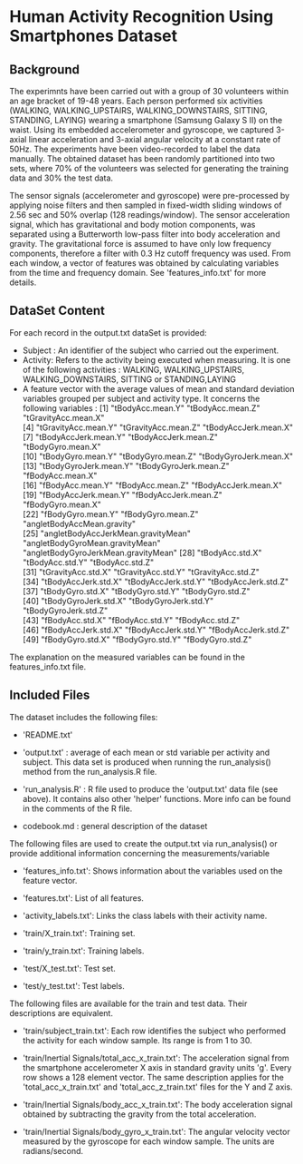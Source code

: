 Human Activity Recognition Using Smartphones Dataset
===========================================================
Background
-----------------------------------------------------------
The experimnts have been carried out with a group of 30 volunteers within an age bracket of 19-48 years. Each person performed six activities (WALKING, WALKING_UPSTAIRS, WALKING_DOWNSTAIRS, SITTING, STANDING, LAYING) wearing a smartphone (Samsung Galaxy S II) on the waist. Using its embedded accelerometer and gyroscope, we captured 3-axial linear acceleration and 3-axial angular velocity at a constant rate of 50Hz. The experiments have been video-recorded to label the data manually. The obtained dataset has been randomly partitioned into two sets, where 70% of the volunteers was selected for generating the training data and 30% the test data. 

The sensor signals (accelerometer and gyroscope) were pre-processed by applying noise filters and then sampled in fixed-width sliding windows of 2.56 sec and 50% overlap (128 readings/window). The sensor acceleration signal, which has gravitational and body motion components, was separated using a Butterworth low-pass filter into body acceleration and gravity. The gravitational force is assumed to have only low frequency components, therefore a filter with 0.3 Hz cutoff frequency was used. From each window, a vector of features was obtained by calculating variables from the time and frequency domain. See 'features_info.txt' for more details. 

DataSet Content
-----------------------------------------------------------
For each record in the output.txt dataSet is provided:

* Subject : An identifier of the subject who carried out the experiment.
* Activity: Refers to the activity being executed when measuring. It is one of the following activities : WALKING, WALKING_UPSTAIRS, WALKING_DOWNSTAIRS, SITTING or STANDING,LAYING
* A feature vector with the average values of mean and standard deviation variables grouped per subject and activity type. It concerns the following variables :
 [1] "tBodyAcc.mean.Y"                    "tBodyAcc.mean.Z"                    "tGravityAcc.mean.X"                
 [4] "tGravityAcc.mean.Y"                 "tGravityAcc.mean.Z"                 "tBodyAccJerk.mean.X"               
 [7] "tBodyAccJerk.mean.Y"                "tBodyAccJerk.mean.Z"                "tBodyGyro.mean.X"                  
[10] "tBodyGyro.mean.Y"                   "tBodyGyro.mean.Z"                   "tBodyGyroJerk.mean.X"              
[13] "tBodyGyroJerk.mean.Y"               "tBodyGyroJerk.mean.Z"               "fBodyAcc.mean.X"                   
[16] "fBodyAcc.mean.Y"                    "fBodyAcc.mean.Z"                    "fBodyAccJerk.mean.X"               
[19] "fBodyAccJerk.mean.Y"                "fBodyAccJerk.mean.Z"                "fBodyGyro.mean.X"                  
[22] "fBodyGyro.mean.Y"                   "fBodyGyro.mean.Z"                   "angletBodyAccMean.gravity"         
[25] "angletBodyAccJerkMean.gravityMean"  "angletBodyGyroMean.gravityMean"     "angletBodyGyroJerkMean.gravityMean"
[28] "tBodyAcc.std.X"                     "tBodyAcc.std.Y"                     "tBodyAcc.std.Z"                    
[31] "tGravityAcc.std.X"                  "tGravityAcc.std.Y"                  "tGravityAcc.std.Z"                 
[34] "tBodyAccJerk.std.X"                 "tBodyAccJerk.std.Y"                 "tBodyAccJerk.std.Z"                
[37] "tBodyGyro.std.X"                    "tBodyGyro.std.Y"                    "tBodyGyro.std.Z"                   
[40] "tBodyGyroJerk.std.X"                "tBodyGyroJerk.std.Y"                "tBodyGyroJerk.std.Z"               
[43] "fBodyAcc.std.X"                     "fBodyAcc.std.Y"                     "fBodyAcc.std.Z"                    
[46] "fBodyAccJerk.std.X"                 "fBodyAccJerk.std.Y"                 "fBodyAccJerk.std.Z"                
[49] "fBodyGyro.std.X"                    "fBodyGyro.std.Y"                    "fBodyGyro.std.Z" 

The explanation on the measured variables can be found in the features_info.txt file.

Included Files
-----------------------------------------------------------
The dataset includes the following files:
* 'README.txt'

* 'output.txt' : average of each mean or std variable per activity and subject. This data set is produced when running the run_analysis() method from the run_analysis.R file.

* 'run_analysis.R' : R file used to produce the 'output.txt' data file (see above). It contains also other 'helper' functions. More info can be found in the comments of the R file.

* codebook.md : general description of the dataset


The following files are used to create the output.txt via run_analysis() or provide additional information concerning the measurements/variable

* 'features_info.txt': Shows information about the variables used on the feature vector.

* 'features.txt': List of all features.

* 'activity_labels.txt': Links the class labels with their activity name.

* 'train/X_train.txt': Training set.

* 'train/y_train.txt': Training labels.

* 'test/X_test.txt': Test set.

* 'test/y_test.txt': Test labels.


The following files are available for the train and test data. Their descriptions are equivalent. 

* 'train/subject_train.txt': Each row identifies the subject who performed the activity for each window sample. Its range is from 1 to 30. 

* 'train/Inertial Signals/total_acc_x_train.txt': The acceleration signal from the smartphone accelerometer X axis in standard gravity units 'g'. Every row shows a 128 element vector. The same description applies for the 'total_acc_x_train.txt' and 'total_acc_z_train.txt' files for the Y and Z axis. 

* 'train/Inertial Signals/body_acc_x_train.txt': The body acceleration signal obtained by subtracting the gravity from the total acceleration. 

* 'train/Inertial Signals/body_gyro_x_train.txt': The angular velocity vector measured by the gyroscope for each window sample. The units are radians/second. 